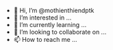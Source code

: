 - 👋 Hi, I’m @mothienthiendptk
- 👀 I’m interested in ...
- 🌱 I’m currently learning ...
- 💞️ I’m looking to collaborate on ...
- 📫 How to reach me ...

<!---
mothienthiendptk/mothienthiendptk is a ✨ special ✨ repository because its `README.md` (this file) appears on your GitHub profile.
You can click the Preview link to take a look at your changes.
--->
